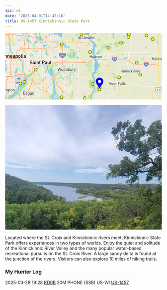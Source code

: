 ```yaml
---
spc: wi
date: '2025-04-01T14:47:18'
title: US-1457 Kinnickinnic State Park
---
```


![pasted_image.png](/static/pasted_image_0186.png)

![pasted_image001.png](/static/pasted_image001_0158.png)

Located where the St. Croix and Kinnickinnic rivers meet, Kinnickinnic State Park offers experiences in two types of worlds. Enjoy the quiet and solitude of the Kinnickinnic River Valley and the many popular water-based recreational pursuits on the St. Croix River. A large sandy delta is found at the junction of the rivers. Visitors can also explore 10 miles of hiking trails.




### My Hunter Log
2025-03-28 19:28 [KD0B](https://qrz.com/db/KD0B)  20M    PHONE (SSB)     US-WI    [US-1457](https://pota.app/#/park/US-1457)
